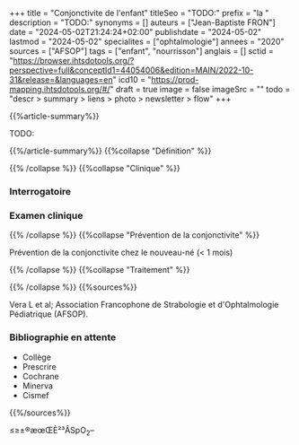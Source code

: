 +++
title = "Conjonctivite de l'enfant"
titleSeo = "TODO:"
prefix = "la "
description = "TODO:"
synonyms = []
auteurs = ["Jean-Baptiste FRON"]
date = "2024-05-02T21:24:24+02:00"
publishdate = "2024-05-02"
lastmod = "2024-05-02"
specialites = ["ophtalmologie"]
annees = "2020"
sources = ["AFSOP"]
tags = ["enfant", "nourrisson"]
anglais = []
sctid = "https://browser.ihtsdotools.org/?perspective=full&conceptId1=44054006&edition=MAIN/2022-10-31&release=&languages=en"
icd10 = "https://prod-mapping.ihtsdotools.org/#/"
draft = true
image = false
imageSrc = ""
todo = "descr > summary > liens > photo > newsletter > flow"
+++

{{%article-summary%}}

TODO:

{{%/article-summary%}}
{{%collapse "Définition" %}}



{{% /collapse %}}
{{%collapse "Clinique" %}}

### Interrogatoire

### Examen clinique

{{% /collapse %}}
{{%collapse "Prévention de la conjonctivite" %}}

Prévention de la conjonctivite chez le nouveau-né (< 1 mois)

{{% /collapse %}}
{{%collapse "Traitement" %}}


{{% /collapse %}}
{{%sources%}}

Vera L et al; Association Francophone de Strabologie et d'Ophtalmologie Pédiatrique (AFSOP).

### Bibliographie en attente

- Collège
- Prescrire
- Cochrane
- Minerva
- Cismef

{{%/sources%}}

≤≥±®æœŒÈ²³ÂSpO<sub>2</sub>–
